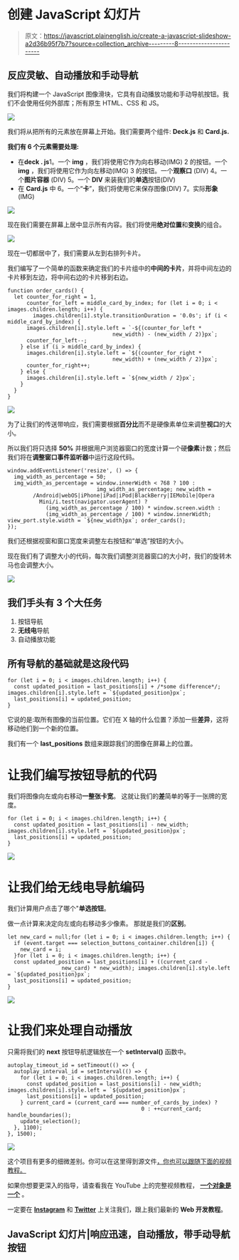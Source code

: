 # 创建 JavaScript 幻灯片

> 原文：<https://javascript.plainenglish.io/create-a-javascript-slideshow-a2d36b95f7b7?source=collection_archive---------8----------------------->

## 反应灵敏、自动播放和手动导航

我们将构建一个 JavaScript 图像滑块，它具有自动播放功能和手动导航按钮。我们不会使用任何外部库；所有原生 HTML、CSS 和 JS。

![](img/c7667dc57c7aa98dc47e9e1dc205d6fd.png)

我们将从把所有的元素放在屏幕上开始。我们需要两个组件: **Deck.js** 和 **Card.js.**

**我们有 6 个元素需要处理:**

*   在**deck . js**1。一个 **img** ，我们将使用它作为向右移动(IMG)
    2 的按钮。一个 **img** ，我们将使用它作为向左移动(IMG)
    3 的按钮。一个**观察口** (DIV)
    4。一个**图片容器** (DIV)
    5。一个 **DIV** 来装我们的**单选**按钮(DIV)
*   在 **Card.js** 中
    6。一个“**卡**”，我们将使用它来保存图像(DIV)
    7。实际**形象** (IMG)

![](img/a001906fcb55e48aa6b0fc87e2bab6d4.png)

现在我们需要在屏幕上居中显示所有内容。我们将使用**绝对位置**和**变换**的组合。

![](img/64ac1247c8738eb29061f2b2ce666358.png)

现在一切都居中了，我们需要从左到右排列卡片。

我们编写了一个简单的函数来确定我们的卡片组中的**中间的卡片**，并将中间左边的卡片移到左边，将中间右边的卡片移到右边。

```
function order_cards() {
  let counter_for_right = 1,
      counter_for_left = middle_card_by_index; for (let i = 0; i < images.children.length; i++) {
        images.children[i].style.transitionDuration = '0.0s'; if (i < middle_card_by_index) {
      images.children[i].style.left = `-${(counter_for_left * 
                                 new_width) - (new_width / 2)}px`;
      counter_for_left--;
    } else if (i > middle_card_by_index) {
      images.children[i].style.left = `${(counter_for_right * 
                                 new_width) + (new_width / 2)}px`;
      counter_for_right++;
    } else {
      images.children[i].style.left = `${new_width / 2}px`;
    }
  }
}
```

![](img/675182249d15981132f74c4ba9ad2a88.png)

为了让我们的传送带响应，我们需要根据**百分比**而不是硬像素单位来调整**视口**的大小。

所以我们将只选择 **50%** 并根据用户浏览器窗口的宽度计算一个硬**像素**计数；然后我们将在**调整窗口事件监听器**中运行这段代码。

```
window.addEventListener('resize', () => {
  img_width_as_percentage = 50;
  img_width_as_percentage = window.innerWidth < 768 ? 100 : 
                            img_width_as_percentage; new_width =
        /Android|webOS|iPhone|iPad|iPod|BlackBerry|IEMobile|Opera 
          Mini/i.test(navigator.userAgent) ?
            (img_width_as_percentage / 100) * window.screen.width :
            (img_width_as_percentage / 100) * window.innerWidth; view_port.style.width = `${new_width}px`; order_cards();
});
```

我们还根据视窗和窗口宽度来调整左右按钮和“单选”按钮的大小。

现在我们有了调整大小的代码，每次我们调整浏览器窗口的大小时，我们的旋转木马也会调整大小。

![](img/9e522a58611a4389dd39dd329ecfb56d.png)

## 我们手头有 3 个大任务

1.  按钮导航
2.  **无线电**导航
3.  自动播放功能

## 所有导航的基础就是这段代码

```
for (let i = 0; i < images.children.length; i++) {
  const updated_position = last_positions[i] + /*some difference*/; images.children[i].style.left = `${updated_position}px`;
  last_positions[i] = updated_position;
}
```

它说的是:取所有图像的当前位置。它们在 X 轴的什么位置？添加一些**差异**，这将移动他们到一个新的位置。

我们有一个 **last_positions** 数组来跟踪我们的图像在屏幕上的位置。

# 让我们编写按钮导航的代码

我们将图像向左或向右移动**一整张卡宽**。
这就让我们的**差**简单的等于一张牌的宽度。

```
for (let i = 0; i < images.children.length; i++) {
  const updated_position = last_positions[i] - new_width; images.children[i].style.left = `${updated_position}px`;
  last_positions[i] = updated_position;
}
```

![](img/92841afe4cc21de047b303678118614e.png)

# 让我们给无线电导航编码

我们计算用户点击了哪个"**单选按钮**。

做一点计算来决定向左或向右移动多少像素。
那就是我们的**区别**。

```
let new_card = null;for (let i = 0; i < images.children.length; i++) {
  if (event.target === selection_buttons_container.children[i]) {   
    new_card = i; 
  }for (let i = 0; i < images.children.length; i++) {
  const updated_position = last_positions[i] + ((current_card - 
                 new_card) * new_width); images.children[i].style.left = `${updated_position}px`;
  last_positions[i] = updated_position;
}
```

![](img/287e352960b31eea9865e875ad47376e.png)

# 让我们来处理自动播放

只需将我们的 **next** 按钮导航逻辑放在一个 **setInterval()** 函数中。

```
autoplay_timeout_id = setTimeout(() => {
  autoplay_interval_id = setInterval(() => {
    for (let i = 0; i < images.children.length; i++) {
      const updated_position = last_positions[i] - new_width; images.children[i].style.left = `${updated_position}px`;
      last_positions[i] = updated_position;
    } current_card = (current_card === number_of_cards_by_index) ?
                                          0 : ++current_card; handle_boundaries();
    update_selection();
  }, 1100);
}, 1500);
```

![](img/dc81b7ef0e0603bcb650863c806468e4.png)

这个项目有更多的细微差别。你可以在这里得到源文件[，你也可以跟随下面的视频教程。](https://github.com/an-object-is-a/reactjs-autoplay-slideshow)

如果你想要更深入的指导，请查看我在 YouTube 上的完整视频教程， [**一个对象是一个**](https://www.youtube.com/c/anobjectisa) 。

一定要在 [**Instagram**](https://www.instagram.com/an_object_is_a/) 和 [**Twitter**](https://twitter.com/anobjectisa1) 上关注我们，跟上我们最新的 **Web 开发教程**。

## JavaScript 幻灯片|响应迅速，自动播放，带手动导航按钮